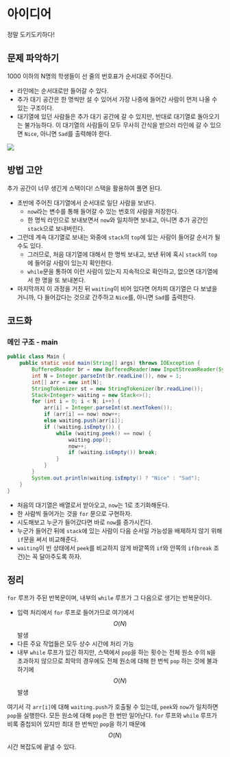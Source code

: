 # 아이디어
정말 도키도키하다!

## 문제 파악하기
1000 이하의 N명의 학생들이 선 줄의 번호표가 순서대로 주어진다.
- 라인에는 순서대로만 들어갈 수 있다.
- 추가 대기 공간은 한 명씩만 설 수 있어서 가장 나중에 들어간 사람이 먼저 나올 수 있는 구조이다.
- 대기열에 있던 사람들은 추가 대기 공간에 갈 수 있지만, 반대로 대기열로 돌아오기는 불가능하다.
이 대기열의 사람들이 모두 무사히 간식을 받으러 라인에 갈 수 있으면 `Nice`, 아니면 `Sad`를 출력해야 한다.

![](https://velog.velcdn.com/images/aoi-aoba/post/aa683c5c-a70d-4c3b-bc18-0d4e255cac76/image.png)


## 방법 고안

추가 공간이 너무 생긴게 스택이다! 스택을 활용하여 풀면 된다.
- 초반에 주어진 대기열에서 순서대로 일단 사람을 보낸다.
	- `now`라는 변수를 통해 들어갈 수 있는 번호의 사람을 저장한다.
   	- 한 명씩 라인으로 보내보면서 `now`와 일치하면 보내고, 아니면 추가 공간인 `stack`으로 보내버린다.
- 그런데 계속 대기열로 보내는 와중에 `stack`의 `top`에 있는 사람이 들어갈 순서가 될 수도 있다.
	- 그러므로, 처음 대기열에 대해서 한 명씩 보내고, 보낸 뒤에 혹시 `stack`의 `top`에 들어갈 사람이 있는지 확인한다.
   	- `while`문을 통하여 이런 사람이 있는지 지속적으로 확인하고, 없으면 대기열에서 한 명을 또 보내본다.
- 마지막까지 이 과정을 거친 뒤 `waiting`이 비어 있다면 어차피 대기열은 다 보냈을 거니까, 다 들어갔다는 것으로 간주하고 `Nice`를, 아니면 `Sad`를 출력한다.


## 코드화
### 메인 구조 - main
```JAVA
public class Main {
    public static void main(String[] args) throws IOException {
        BufferedReader br = new BufferedReader(new InputStreamReader(System.in));
        int N = Integer.parseInt(br.readLine()), now = 1;
        int[] arr = new int[N];
        StringTokenizer st = new StringTokenizer(br.readLine());
        Stack<Integer> waiting = new Stack<>();
        for (int i = 0; i < N; i++) {
            arr[i] = Integer.parseInt(st.nextToken());
            if (arr[i] == now) now++;
            else waiting.push(arr[i]);
            if (!waiting.isEmpty()) {
                while (waiting.peek() == now) {
                    waiting.pop();
                    now++;
                    if (waiting.isEmpty()) break;
                }
            }
        }
        System.out.println(waiting.isEmpty() ? "Nice" : "Sad");
    }
}
```

- 처음의 대기열은 배열로서 받아오고, `now`는 1로 초기화해둔다.
- 한 사람씩 들어가는 것을 `for` 문으로 구현하자.
- 시도해보고 누군가 들어갔다면 바로 `now`를 증가시킨다.
- 누군가 들어간 뒤에 `stack`에 있는 사람이 다음 순서일 가능성을 배제하지 않기 위해 `if`문을 써서 비교해준다.
- `waiting`이 빈 상태에서 `peek`를 비교하지 않게 바깥쪽의 `if`와 안쪽의 `if`(`break` 조건)는 꼭 달아주도록 하자.

## 정리
`for` 루프가 주된 반복문이며, 내부의 `while` 루프가 그 다음으로 생기는 반복문이다. 
- 입력 처리에서 `for` 루프로 들어가므로 여기에서 $$O(N)$$ 발생
- 다른 주요 작업들은 모두 상수 시간에 처리 가능
- 내부 `while` 루프가 있긴 하지만, 스택에서 `pop`을 하는 횟수는 전체 원소 수의 `N`을 초과하지 않으므로 최악의 경우에도 전체 원소에 대해 한 번씩 `pop` 하는 것에 불과하기에 $$O(N)$$ 발생

여기서 각 `arr[i]`에 대해 `waiting.push`가 호출될 수 있는데, `peek`와 `now`가 일치하면 `pop`을 실행한다. 모든 원소에 대해 `pop`은 한 번만 일어난다. `for` 루프와 `while` 루프가 비록 중첩되어 있지만 최대 한 번씩만 `pop`을 하기 때문에 $$O(N)$$ 시간 복잡도에 끝낼 수 있다.


